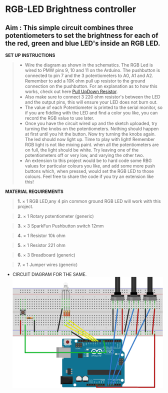 # RGB-LED Brightness controller
## Aim : This simple circuit combines three potentiometers to set the brightness for each of the red, green and blue LED's inside an RGB LED.
**SET UP INSTRUCTIONS**
> - Wire the diagram as shown in the schematics. The RGB Led is wired to PMW pins 9, 10 and 11 on the Arduino. The pushbutton is connected to pin 7 and the 3 potentiometers to A0, A1 and A2. Remember to add a 10K ohm pull up resistor to the ground connection on the pushbutton. For an explanation as to how this works, check out here [Pull UpDown Resistor](https://playground.arduino.cc/CommonTopics/PullUpDownResistor).
> - Also make sure to connect 3 220 ohm resistor's between the LED and the output pins, this will ensure your LED does not burn out.
> - The value of each Potentiometer is printed to the serial monitor, so if you are fiddling with the LED and find a color you like, you can record the RGB value to use later.
> - Once you have the circuit wired up and the sketch uploaded, try turning the knobs on the potentiometers. Nothing should happen at first until you hit the button. Now try turning the knobs again. The led should now light up. Time to play with light! Remember RGB light is not like mixing paint. when all the potentiometers are on full, the light should be white. Try leaving one of the potentiometers off or very low, and varying the other two.
> - An extension to this project would be to hard code some RBG values for particular colours you like, and add some more push buttons which, when pressed, would set the RGB LED to those colours. Feel free to share the code if you try an extension like this!

**MATERIAL REQUIREMENTS**

> **1.** ×	1	RGB LED,any 4 pin common ground RGB LED will work with this project.

> **2.** ×	1	Rotary potentiometer (generic)

> **3.** ×	3	SparkFun Pushbutton switch 12mm

> **4.** × 1 Resistor 10k ohm

> **5.** × 1 Resistor 221 ohm

> **6.** × 3 Breadboard (generic)

> **7.** × 1 Jumper wires (generic)

- CIRCUIT DIAGRAM FOR THE SAME.
![IMG NOT FOUND](./img/img.jpg)
